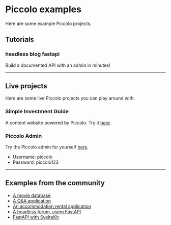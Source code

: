 # Piccolo examples

Here are some example Piccolo projects.

## Tutorials

### headless blog fastapi

Build a documented API with an admin in minutes!

---

## Live projects

Here are some live Piccolo projects you can play around with.

### Simple Investment Guide

A content website powered by Piccolo. Try it [here](http://simpleinvestmentguide.com/).

### Piccolo Admin

Try the Piccolo admin for yourself [here](https://demo1.piccolo-orm.com/#/).

 * Username: piccolo
 * Password: piccolo123

---

## Examples from the community

 * [A movie database](https://github.com/piccolo-orm/pymdb)
 * [A Q&A application](https://github.com/sinisaos/starlette-piccolo-orm)
 * [An accommodation rental application](https://github.com/sinisaos/starlette-piccolo-rental)
 * [A headless forum, using FastAPI](https://github.com/sinisaos/headless-forum-fastapi)
 * [FastAPI with SvelteKit](https://github.com/heliumbrain/fastapi-piccolo)
